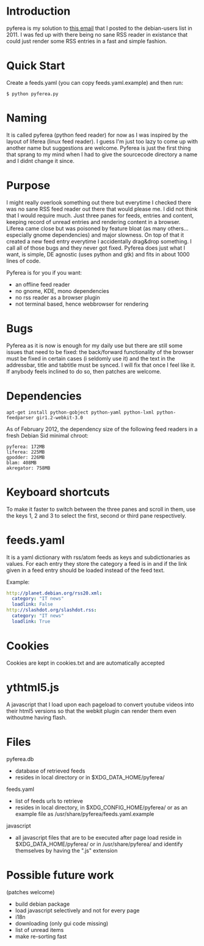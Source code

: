 Introduction
============

pyferea is my solution to [this
email](http://lists.debian.org/debian-user/2011/07/msg01362.html) that I posted
to the debian-users list in 2011. I was fed up with there being no sane RSS
reader in existance that could just render some RSS entries in a fast and
simple fashion.

Quick Start
===========

Create a feeds.yaml (you can copy feeds.yaml.example) and then run:

	$ python pyferea.py

Naming
======

It is called pyferea (python feed reader) for now as I was inspired by the
layout of liferea (linux feed reader). I guess I'm just too lazy to come up
with another name but suggestions are welcome. Pyferea is just the first thing
that sprang to my mind when I had to give the sourcecode directory a name and I
didnt change it since.

Purpose
=======

I might really overlook something out there but everytime I checked there was
no sane RSS feed reader out there that would please me. I did not think that I
would require much. Just three panes for feeds, entries and content, keeping
record of unread entries and rendering content in a browser. Liferea came close
but was poisoned by feature bloat (as many others... especially gnome
dependencies) and major slowness. On top of that it created a new feed entry
everytime I accidentally drag&drop something. I call all of those bugs and they
never got fixed. Pyferea does just what I want, is simple, DE agnostic (uses
python and gtk) and fits in about 1000 lines of code.

Pyferea is for you if you want:

 - an offline feed reader
 - no gnome, KDE, mono dependencies
 - no rss reader as a browser plugin
 - not terminal based, hence webbrowser for rendering

Bugs
====

Pyferea as it is now is enough for my daily use but there are still some issues
that need to be fixed: the back/forward functionality of the browser must be
fixed in certain cases (i seldomly use it) and the text in the
addressbar, title and tabtitle must be synced. I will fix that once I feel like
it. If anybody feels inclined to do so, then patches are welcome.

Dependencies
============

	apt-get install python-gobject python-yaml python-lxml python-feedparser gir1.2-webkit-3.0

As of February 2012, the dependency size of the following feed readers in a
fresh Debian Sid minimal chroot:

	pyferea: 172MB
	liferea: 225MB
	gpodder: 226MB
	blam: 408MB
	akregator: 758MB

Keyboard shortcuts
==================

To make it faster to switch between the three panes and scroll in them, use the
keys 1, 2 and 3 to select the first, second or third pane respectively.

feeds.yaml
==========

It is a yaml dictionary with rss/atom feeds as keys and subdictionaries as
values. For each entry they store the category a feed is in and if the link
given in a feed entry should be loaded instead of the feed text.

Example:

```yaml
http://planet.debian.org/rss20.xml:
  category: "IT news"
  loadlink: False
http://slashdot.org/slashdot.rss:
  category: "IT news"
  loadlink: True
```

Cookies
=======

Cookies are kept in cookies.txt and are automatically accepted

ythtml5.js
==========

A javascript that I load upon each pageload to convert youtube videos into
their html5 versions so that the webkit plugin can render them even withoutme
having flash.

Files
=====

pyferea.db
 - database of retrieved feeds
 - resides in local directory or in $XDG_DATA_HOME/pyferea/

feeds.yaml
 - list of feeds urls to retrieve
 - resides in local directory, in $XDG_CONFIG_HOME/pyferea/ or as
   an example file as /usr/share/pyferea/feeds.yaml.example

javascript
 - all javascript files that are to be executed after page load reside in
   $XDG_DATA_HOME/pyferea/ or in /usr/share/pyferea/ and identify themselves
   by having the ".js" extension

Possible future work
====================

(patches welcome)

 - build debian package
 - load javascript selectively and not for every page
 - i18n
 - downloading (only gui code missing)
 - list of unread items
 - make re-sorting fast
